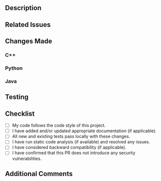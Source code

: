 ## Description
<!-- Describe the changes introduced by this pull request and why they are necessary. -->

## Related Issues
<!-- Reference any related GitHub issues that are addressed by this pull request. -->

## Changes Made
<!-- Provide a brief overview of the changes made in this pull request. -->

### C++
<!-- Describe changes made to the C++ code, including any new features, improvements, or bug fixes. -->

### Python
<!-- Describe changes made to the Python code, including any new features, improvements, or bug fixes. -->

### Java
<!-- Describe changes made to the Java code, including any new features, improvements, or bug fixes. -->

## Testing
<!-- Outline the testing strategy employed to validate these changes. Include any relevant test cases or scenarios. -->

## Checklist
<!-- 
    Replace [ ] with [x] to check off items. 
    For items that are not applicable, simply remove the checkbox.
-->

- [ ] My code follows the code style of this project.
- [ ] I have added and/or updated appropriate documentation (if applicable).
- [ ] All new and existing tests pass locally with these changes.
- [ ] I have run static code analysis (if available) and resolved any issues.
- [ ] I have considered backward compatibility (if applicable).
- [ ] I have confirmed that this PR does not introduce any security vulnerabilities.

## Additional Comments
<!-- Add any additional comments or notes that might be helpful for reviewers or contributors. -->
